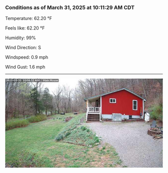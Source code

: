### Conditions as of March 31, 2025 at 10:11:29 AM CDT 

Temperature: 62.20 &deg;F

Feels like: 62.20 &deg;F

Humidity: 99%

Wind Direction: S

Windspeed: 0.9 mph

Wind Gust: 1.6 mph

---

<img src="./images/latest.jpeg"/>

